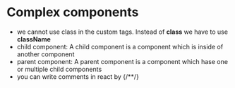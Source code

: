 # Complex components
- we cannot use class in the custom tags. Instead of **class** we have to use **className**
- child component: A child component is a component which is inside of another component
- parent component: A parent component is a component which hase one or multiple child components
- you can write comments in react by {/**/}